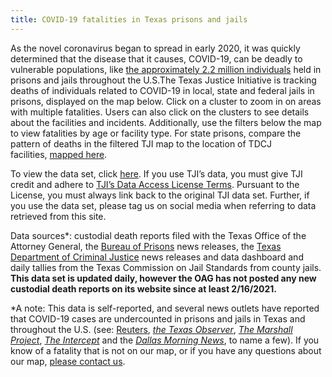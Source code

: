 ```yaml
---
title: COVID-19 fatalities in Texas prisons and jails
---
```

As the novel coronavirus began to spread in early 2020, it was quickly determined that the disease that it causes, COVID-19, can be deadly to vulnerable populations, like [the approximately 2.2 million individuals](https://jamanetwork.com/channels/health-forum/fullarticle/2764370) held in prisons and jails throughout the U.S.The Texas Justice Initiative is tracking deaths of individuals related to COVID-19 in local, state and federal jails in prisons, displayed on the map below. Click on a cluster to zoom in on areas with multiple fatalities. Users can also click on the clusters to see details about the facilities and incidents. Additionally, use the filters below the map to view fatalities by age or facility type. For state prisons, compare the pattern of deaths in the filtered TJI map to the location of TDCJ facilities, [mapped here](https://www.tdcj.texas.gov/ks_facility.html).

To view the data set, click [here](https://docs.google.com/spreadsheets/d/1mOS1wggvyRUOpI-u2VabmnQ1yJPPEgOc2zdZjWxbAwQ/edit?usp=sharing). If you use TJI’s data, you must give TJI credit and adhere to [TJI’s Data Access License Terms](https://github.com/texas-justice-initiative/data-processing/blob/master/DataUsageAgreement.md). Pursuant to the License, you must always link back to the original TJI data set. Further, if you use the data set, please tag us on social media when referring to data retrieved from this site.

Data sources*: custodial death reports filed with the Texas Office of the Attorney General, the [Bureau of Prisons](https://www.bop.gov/resources/press_releases.jsp) news releases, the [Texas Department of Criminal Justice](https://www.tdcj.texas.gov/covid-19/index2.html) news releases and data dashboard and daily tallies from the Texas Commission on Jail Standards from county jails. **This data set is updated daily, however the OAG has not posted any new custodial death reports on its website since at least 2/16/2021.**  

\*A note: This data is self-reported, and several news outlets have reported that COVID-19 cases are undercounted in prisons and jails in Texas and throughout the U.S. (see: [Reuters](https://www.reuters.com/article/us-health-coronavirus-usa-jails-specailr/special-report-death-sentence-the-hidden-coronavirus-toll-in-u-s-jails-and-prisons-idUSKBN22U1V2), *[the Texas Observer](https://www.texasobserver.org/covid-19-texas-undercount-prisoners/)*, *[The Marshall Project](https://www.themarshallproject.org/2020/04/24/tracking-the-spread-of-coronavirus-in-prisons)*, *[The Intercept](https://theintercept.com/2020/05/28/coronavirus-federal-prison-halfway-houses/)* and the *[Dallas Morning News](https://www.dallasnews.com/news/politics/2020/06/17/texas-coronavirus-totals-jump-thanks-to-1500-previously-excluded-state-prison-infections/)*, to name a few). If you know of a fatality that is not on our map, or if you have any questions about our map, [please contact us](https://texasjusticeinitiative.org/contact).